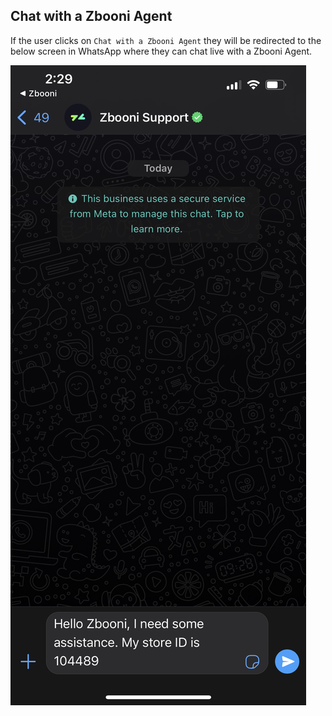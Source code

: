 ## Chat with a Zbooni Agent

If the user clicks on `Chat with a Zbooni Agent` they will be redirected to the below screen in WhatsApp where they can chat live with a Zbooni Agent.

![Chat with a Zbooni Agent](../../images/screenshots/chat-with-a-zbooni-agent/01.jpg?raw=true "Chat with a Zbooni Agent")
